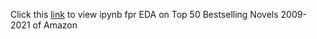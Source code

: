 Click this [link](https://colab.research.google.com/drive/1uEQ_fWJsEB2PaYQrn1IbMVj0Z184Mj4i?usp=sharing
) to view ipynb fpr EDA on Top 50 Bestselling Novels 2009-2021 of Amazon
